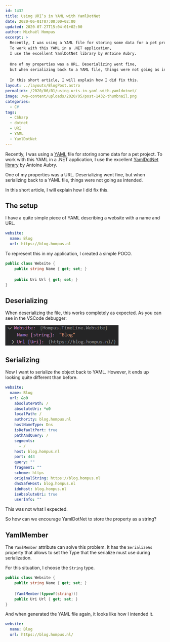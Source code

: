 ```yaml
---
id: 1432
title: Using URI’s in YAML with YamlDotNet
date: 2020-06-01T07:00:00+02:00
updated: 2020-07-27T15:04:01+02:00
author: Michaël Hompus
excerpt: >
  Recently, I was using a YAML file for storing some data for a pet project.
  To work with this YAML in a .NET application,
  I use the excellent YamlDotNet library by Antoine Aubry.

  One of my properties was a URL. Deserializing went fine,
  but when serializing back to a YAML file, things were not going as intended.

  In this short article, I will explain how I did fix this.
layout: ../layouts/BlogPost.astro
permalink: /2020/06/01/using-uris-in-yaml-with-yamldotnet/
image: /wp-content/uploads/2020/05/post-1432-thumbnail.png
categories:
  - C#
tags:
  - CSharp
  - dotnet
  - URI
  - YAML
  - YamlDotNet
---
```


Recently, I was using a [YAML](https://yaml.org/) file for storing some data for a pet project.
To work with this YAML in a .NET application,
I use the excellent [YamlDotNet library](https://github.com/aaubry/YamlDotNet/) by Antoine Aubry.

One of my properties was a URL. Deserializing went fine, but when serializing back to a YAML file, things were not going as intended.

In this short article, I will explain how I did fix this.

## The setup

I have a quite simple piece of YAML describing a website with a name and URL.

```yaml
website:
  name: Blog
  url: https://blog.hompus.nl
```

To represent this in my application, I created a simple POCO.

```csharp
public class Website {
    public string Name { get; set; }

    public Uri Url { get; set; }
}
```

## Deserializing

When deserializing the file, this works completely as expected.
As you can see in the VSCode debugger:

![Deserialized data, as shown in the VSCode debugger](/wp-content/uploads/2020/05/yaml-data-showing-in-debugger.png)

## Serializing

Now I want to serialize the object back to YAML.
However, it ends up looking quite different than before.

```yaml
website:
  name: Blog
  url: &o0
    absolutePath: /
    absoluteUri: *o0
    localPath: /
    authority: blog.hompus.nl
    hostNameType: Dns
    isDefaultPort: true
    pathAndQuery: /
    segments:
      - /
    host: blog.hompus.nl
    port: 443
    query: ""
    fragment: ""
    scheme: https
    originalString: https://blog.hompus.nl
    dnsSafeHost: blog.hompus.nl
    idnHost: blog.hompus.nl
    isAbsoluteUri: true
    userInfo: ""
```

This was not what I expected.

So how can we encourage YamlDotNet to store the property as a string?

## YamlMember

The `YamlMember` attribute can solve this problem.
It has the `SerializeAs` property that allows to set the Type that the serialize must use during serialization.

For this situation, I choose the `String` type.

```csharp
public class Website {
    public string Name { get; set; }

    [YamlMember(typeof(string))]
    public Uri Url { get; set; }
}
```

And when generated the YAML file again, it looks like how I intended it.

```yaml
website:
  name: Blog
  url: https://blog.hompus.nl/
```
